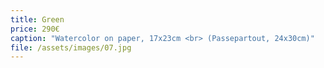 ```yaml
---
title: Green
price: 290€
caption: "Watercolor on paper, 17x23cm <br> (Passepartout, 24x30cm)"
file: /assets/images/07.jpg
---
```

